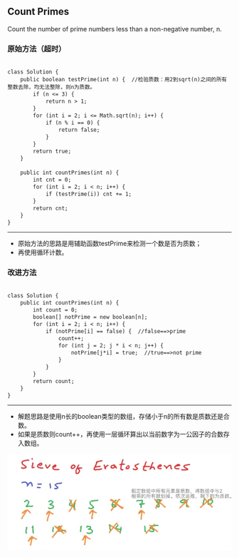 ## Count Primes
Count the number of prime numbers less than a non-negative number, n.

### 原始方法（超时）
<pre><code>
class Solution {
    public boolean testPrime(int n) {  //检验质数：用2到sqrt(n)之间的所有整数去除，均无法整除，则n为质数。
        if (n <= 3) {
            return n > 1;
        }
        for (int i = 2; i <= Math.sqrt(n); i++) {
            if (n % i == 0) {
                return false;
            }     
        }
        return true;
    }
    
    public int countPrimes(int n) {
        int cnt = 0;
        for (int i = 2; i < n; i++) {
            if (testPrime(i)) cnt += 1;
        }
        return cnt;
    }
}
</code></pre>

***
* 原始方法的思路是用辅助函数testPrime来检测一个数是否为质数；
* 再使用循环计数。

### 改进方法
<pre><code>
class Solution {
    public int countPrimes(int n) {
        int count = 0;
        boolean[] notPrime = new boolean[n];
        for (int i = 2; i < n; i++) {
            if (notPrime[i] == false) {  //false==>prime
                count++;
                for (int j = 2; j * i < n; j++) {
                    notPrime[j*i] = true;  //true==>not prime
                }
            }
        }
        return count;
    }
}
</code></pre>
***
* 解题思路是使用n长的boolean类型的数组，存储小于n的所有数是质数还是合数。
* 如果是质数则count++，再使用一层循环算出以当前数字为一公因子的合数存入数组。

![](tupian/prime.png)